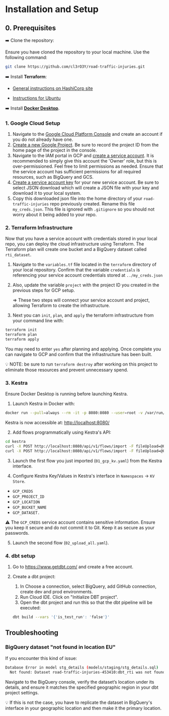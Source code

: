 # Installation and Setup

## 0. Prerequisites

➡️ Clone the repository:

Ensure you have cloned the repository to your local machine. Use the following command:

```bash
git clone https://github.com/cl3rO3Y/road-traffic-injuries.git
```

➡️ Install **Terraform**:

   - [General instructions on HashiCorp site](https://developer.hashicorp.com/terraform/tutorials/aws-get-started/install-cli)

  - [Instructions for Ubuntu](/docs/terraform_install_ubuntu.md)

➡️ Install **[Docker Desktop](https://docs.docker.com/get-started/get-docker/)**.

### 1. Google Cloud Setup

1. Navigate to the [Google Cloud Platform Console](https://console.cloud.google.com/) and create an account if you do not already have one.
2. [Create a new Google Project](https://developers.google.com/workspace/guides/create-project). Be sure to record the project ID from the home page of the project in the console.
3. Navigate to the IAM portal in GCP and [create a service account](https://cloud.google.com/iam/docs/service-accounts-create). It is recommended to simply give this account the 'Owner' role, but this is over-permissioned. Feel free to limit permissions as needed. Ensure that the service account has sufficient permissions for all required resources, such as BigQuery and GCS.
4. [Create a service account key](https://cloud.google.com/iam/docs/keys-create-delete) for your new service account. Be sure to select JSON download which will create a JSON file with your key and download it to your local system.
5. Copy this downloaded json file into the home directory of your `road-traffic-injuries` repo previously created. Rename this file `my_creds.json`. This file is ignored with `.gitignore` so you should not worry about it being added to your repo.

### 2. Terraform Infrastructure

Now that you have a service account with credentials stored in your local repo, you can deploy the cloud infrastructure using Terraform. The Terraform plan will create one bucket and a BigQuery dataset called `rti_dataset`.

1. Navigate to the `variables.tf` file located in the `terraform` directory of your local repository. Confirm that the variable `credentials` is referencing your service account credentials stored at `../my_creds.json`
2. Also, update the variable `project` with the project ID you created in the previous steps for GCP setup.

    => These two steps will connect your service account and project, allowing Terraform to create the infrastructure.

3. Next you can `init`, `plan`, and `apply` the terraform infrastructure from your command line with:

```bash
terraform init
terraform plan
terraform apply
```

You may need to enter `yes` after planning and applying. Once complete you can navigate to GCP and confirm that the infrastructure has been built.

💡 NOTE: be sure to run `terraform destroy` after working on this project to eliminate those resources and prevent unnecessary spend.

### 3. Kestra

Ensure Docker Desktop is running before launching Kestra.

1. Launch Kestra in Docker with:

```bash
docker run --pull=always --rm -it -p 8080:8080 --user=root -v /var/run/docker.sock:/var/run/docker.sock -v /tmp:/tmp kestra/kestra:latest server local
```

Kestra is now accessible at: <http://localhost:8080/>

2. Add flows programmatically using Kestra's API:

```bash
cd kestra
curl -X POST http://localhost:8080/api/v1/flows/import -F fileUpload=@01_gcp_kv.yaml
curl -X POST http://localhost:8080/api/v1/flows/import -F fileUpload=@02_upload_all.yaml
```

3. Launch the first flow you just imported (`01_gcp_kv.yaml`) from the Kestra interface.

4. Configure Kestra Key/Values in Kestra's interface in `Namespaces` -> `KV Store`.

- `GCP_CREDS`
- `GCP_PROJECT_ID`
- `GCP_LOCATION`
- `GCP_BUCKET_NAME`
- `GCP_DATASET.`

⚠️ The `GCP_CREDS` service account contains sensitive information. Ensure you keep it secure and do not commit it to Git. Keep it as secure as your passwords.

5. Launch the second flow (`02_upload_all.yaml`).

### 4. dbt setup

1. Go to https://www.getdbt.com/ and create a free account.
2. Create a dbt project:

    1. In Choose a connection, select BigQuery, add GitHub connection, create dev and prod environments.
    2. Run Cloud IDE. Click on "Initialize DBT project".
    3. Open the dbt project and run this so that the dbt pipeline will be executed:

    ```bash
    dbt build --vars '{'is_test_run': 'false'}'
    ```

## Troubleshooting

### BigQuery dataset "not found in location EU"

If you encounter this kind of issue:

```bash
Database Error in model stg_details (models/staging/stg_details.sql)
  Not found: Dataset road-traffic-injuries-453410:dbt_rti was not found in location EU
```

Navigate to the BigQuery console, verify the dataset’s location under its details, and ensure it matches the specified geographic region in your dbt project settings.

💡 If this is not the case, you have to replicate the dataset in BigQuery's interface in your geographic location and then make it the primary location.
